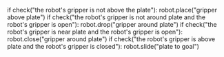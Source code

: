 

if check("the robot's gripper is not above the plate"):
    robot.place("gripper above plate")
if check("the robot's gripper is not around plate and the robot's gripper is open"):
    robot.drop("gripper around plate")
if check("the robot's gripper is near plate and the robot's gripper is open"):
    robot.close("gripper around plate")
if check("the robot's gripper is above plate and the robot's gripper is closed"):
    robot.slide("plate to goal")
